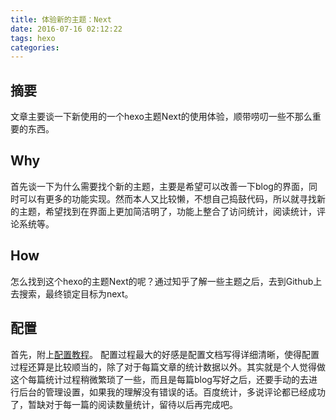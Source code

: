 ```yaml
---
title: 体验新的主题：Next
date: 2016-07-16 02:12:22
tags: hexo
categories:
---
```

## 摘要
文章主要谈一下新使用的一个hexo主题Next的使用体验，顺带唠叨一些不那么重要的东西。
<!--more-->
## Why
首先谈一下为什么需要找个新的主题，主要是希望可以改善一下blog的界面，同时可以有更多的功能实现。然而本人又比较懒，不想自己捣鼓代码，所以就寻找新的主题，希望找到在界面上更加简洁明了，功能上整合了访问统计，阅读统计，评论系统等。

## How
怎么找到这个hexo的主题Next的呢？通过知乎了解一些主题之后，去到Github上去搜索，最终锁定目标为next。

## 配置
首先，附上[配置教程](http://theme-next.iissnan.com/getting-started.html#install-next-theme)。
配置过程最大的好感是配置文档写得详细清晰，使得配置过程还算是比较顺当的，除了对于每篇文章的统计数据以外。其实就是个人觉得做这个每篇统计过程稍微繁琐了一些，而且是每篇blog写好之后，还要手动的去进行后台的管理设置，如果我的理解没有错误的话。百度统计，多说评论都已经成功了，暂缺对于每一篇的阅读数量统计，留待以后再完成吧。
